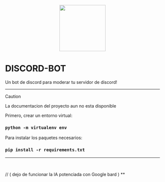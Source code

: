 <p align="center">
  <img width="150px" src="https://i.ibb.co/bXvzjXm/LOGO-h1.png" />
</p>

# DISCORD-BOT

Un bot de discord para moderar tu servidor de discord!
<hr/>

> [!CAUTION]
> La documentacion del proyecto aun no esta disponible

Primero, crear un entorno virtual:
### `python -m virtualenv env`

Para instalar los paquetes necesarios:
### `pip install -r requirements.txt`

<hr/>

<br/>

// ( dejo de funcionar la IA potenciada con Google bard ) **
